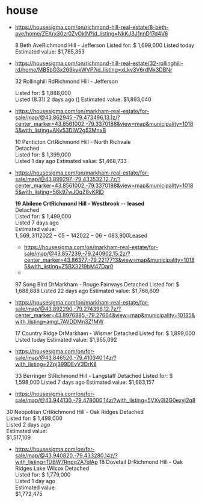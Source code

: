 # house

- https://housesigma.com/on/richmond-hill-real-estate/8-beth-ave/home/ZEXrx30zr0ZyOklN?id_listing=NkKJ3J1nnD17d4V6
   
  8 Beth AveRichmond Hill - Jefferson
  Listed for: $ 1,699,000
  Listed today
  Estimated value: $1,785,353

- https://housesigma.com/on/richmond-hill-real-estate/32-rollinghill-rd/home/MB5bO3x269kykWVP?id_listing=xLkv3V6rdMx3DBNr
   
   32 Rollinghill RdRichmond Hill - Jefferson

   Listed for: $ 1,888,000  
   Listed (8.31) 2 days ago  () 
   Estimated value:   $1,893,040   

- https://housesigma.com/on/markham-real-estate/for-sale/map/@43.862945,-79.473496,13.1z/?center_marker=43.8561002,-79.3370188&view=map&municipality=10185&with_listing=AKv53DlW2g53MnxB
  
   10 Penticton CrtRichmond Hill - North Richvale  
   Detached  
   Listed for: $ 1,399,000  
   Listed 1 day ago 
   Estimated value: 
   $1,468,733  

- https://housesigma.com/on/markham-real-estate/for-sale/map/@43.899297,-79.433532,12.7z/?center_marker=43.8561002,-79.3370188&view=map&municipality=10185&with_listing=56k97wJOqZ8yKRjD
  
   **19 Abilene CrtRichmond Hill - Westbrook** --  **leased**  
   Detached  
   Listed for: $ 1,499,000  
   Listed 7 days ago  
   Estimated value:  
   $1,569,311  
   2022-05-142022-06-08$3,900Leased

  - https://housesigma.com/on/markham-real-estate/for-sale/map/@43.857239,-79.240902,15.2z/?center_marker=43.86377,-79.2217713&view=map&municipality=10185&with_listing=Z5BX3219bM47Dar0
  - 
   97 Song Bird DrMarkham - Rouge Fairways
   Detached
   Listed for: $ 1,688,888
   Listed 22 days ago
   Estimated value:
   $1,766,609 

 - https://housesigma.com/on/markham-real-estate/for-sale/map/@43.892290,-79.274398,12.7z/?center_marker=43.8976885,-79.27664&view=map&municipality=10185&with_listing=amgL7AVDDMn3Z1MW

    
   17 Country Ridge DrMarkham - Wismer
   Detached
   Listed for: $ 1,899,000
   Listed today
   Estimated value:
   $1,955,092 
-  https://housesigma.com/on/for-sale/map/@43.846520,-79.410340,14z/?with_listing=2Zpj399DEvV3DrK8
  
   33 Berringer StRichmond Hill - Langstaff
   Detached
   Listed for: $ 1,598,000
   Listed 7 days ago
   Estimated value:
   $1,663,157

- https://housesigma.com/on/for-sale/map/@43.944130,-79.478000,14z/?with_listing=5VXv3l2G0exyj2q8
  
30 Neopolitan CrtRichmond Hill - Oak Ridges
   Detached  
   Listed for: $ 1,498,000  
   Listed 2 days ago  
   Estimated value:  
   $1,517,109   
   
- https://housesigma.com/on/for-sale/map/@43.940820,-79.433280,14z/?with_listing=1DBW7Rnpq2A7qlAp
   18 Dovetail DrRichmond Hill - Oak Ridges Lake Wilcox
   Detached  
   Listed for: $ 1,779,000   
   Listed 1 day ago  
   Estimated value:  
   $1,772,475   
   
   
